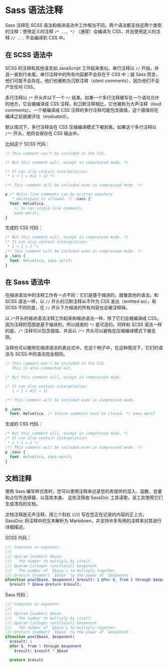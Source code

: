 # Sass 语法注释

Sass 注释在 SCSS 语法和缩进语法中工作相当不同。两个语法都支持这两个类型的注释：使用定义的注释 `/* ... */` （通常）会编译为 CSS，并且使用定义的注释 `// ...` 不会编译到 CSS 中。

## 在 SCSS 语法中

SCSS 的注释和其他语言如 JavaScript 工作起来类似。单行注释以 `//` 开始，并且一直到行末尾。单行注释中的所有内容都不会存在于 CSS 中；就 Sass 而言，他们可能不会存在。他们也被称为沉默注释（silent comments），因为他们不会产生任何 CSS。

多行注释以 `/*` 开头并以下一个 `*/` 结束。如果一个多行注释被写在一个语句允许的地方，它会被编译成 CSS 注释。和沉默注释相比，它也被称为大声注释（loud comments）。一个被编译成 CSS 注释的多行注释可能包含插值，这个插值将在编译之前就被评估（evaluated）。

默认情况下，多行注释会在 CSS 压缩编译模式下被剥离。如果这个多行注释以 `/*!` 开头，他将会保存在 CSS 输出中。

比如这个 SCSS 代码：

```scss
// This comment won't be included in the CSS.

/* But this comment will, except in compressed mode. */

/* It can also contain interpolation:
 * 1 + 1 = #{1 + 1} */

/*! This comment will be included even in compressed mode. */

p /* Multi-line comments can be written anywhere
   * whitespace is allowed. */ .sans {
  font: Helvetica,
    // So can single-line comments.
    sans-serif;
}
```

生成的 CSS 代码：

```css
/* But this comment will, except in compressed mode. */
/* It can also contain interpolation:
 * 1 + 1 = 2 */
/*! This comment will be included even in compressed mode. */
p .sans {
  font: Helvetica, sans-serif;
}
```

## 在 Sass 语法中

在缩进语法中的注释工作有一点不同：它们是基于缩进的，就像其他的语法。和 SCSS 语法一样，以 `//` 开头的沉默注释从不作为 CSS 发出（emitted as），和 SCSS 不同的是，在 `//` 开头下方缩进的所有内容也会被注释掉。

以 `/*`开头的缩进语法注释工作起来和缩进语法一样，除了它们会被编译成 CSS。因为注释的范围是基于缩进的，所以结束的 `*/` 是可选的。同样和 SCSS 语法一样的是，`/*` 注释可以包含插值，并且以 `/*!` 开头可以避免在压缩编译模式下被去除。

注释也可以被用在缩进语法的表达式中。在这个例子中，在这种情况下，它们的语法与 SCSS 中的语法完全相同。

```sass
// This comment won't be included in the CSS.
   This is also commented out.

/* But this comment will, except in compressed mode.

/* It can also contain interpolation:
   1 + 1 = #{1 + 1}

/*! This comment will be included even in compressed mode.

p .sans
  font: Helvetica, /* Inline comments must be closed. */ sans-serif
```

生成的 CSS 代码：

```css
/* But this comment will, except in compressed mode. */
/* It can also contain interpolation:
 * 1 + 1 = 2 */
/*! This comment will be included even in compressed mode. */
p .sans {
  font: Helvetica, sans-serif;
}
```

## 文档注释

使用 Sass 编写样式库时，您可以使用注释来记录您的库提供的混入、函数、变量和占位符选择器，以及库本身。 这些注释由 SassDoc 工具读取，该工具使用它们生成漂亮的文档。

文档注释是无声注释，用三个斜杠 (///) 写在您正在记录的内容的正上方。 SassDoc 将注释中的文本解析为 Markdown，并支持许多有用的注释来对其进行详细描述。

SCSS 代码：

```scss
/// Computes an exponent.
///
/// @param {number} $base
///   The number to multiply by itself.
/// @param {integer (unitless)} $exponent
///   The number of `$base`s to multiply together.
/// @return {number} `$base` to the power of `$exponent`.
@function pow($base, $exponent) $result: 1 @for $_ from 1 through $exponent $result:
  $result * $base @return $result;
```

Sass 代码：

```sass
/// Computes an exponent.
///
/// @param {number} $base
///   The number to multiply by itself.
/// @param {integer (unitless)} $exponent
///   The number of `$base`s to multiply together.
/// @return {number} `$base` to the power of `$exponent`.
@function pow($base, $exponent)
  $result: 1
  @for $_ from 1 through $exponent
    $result: $result * $base

  @return $result

```
